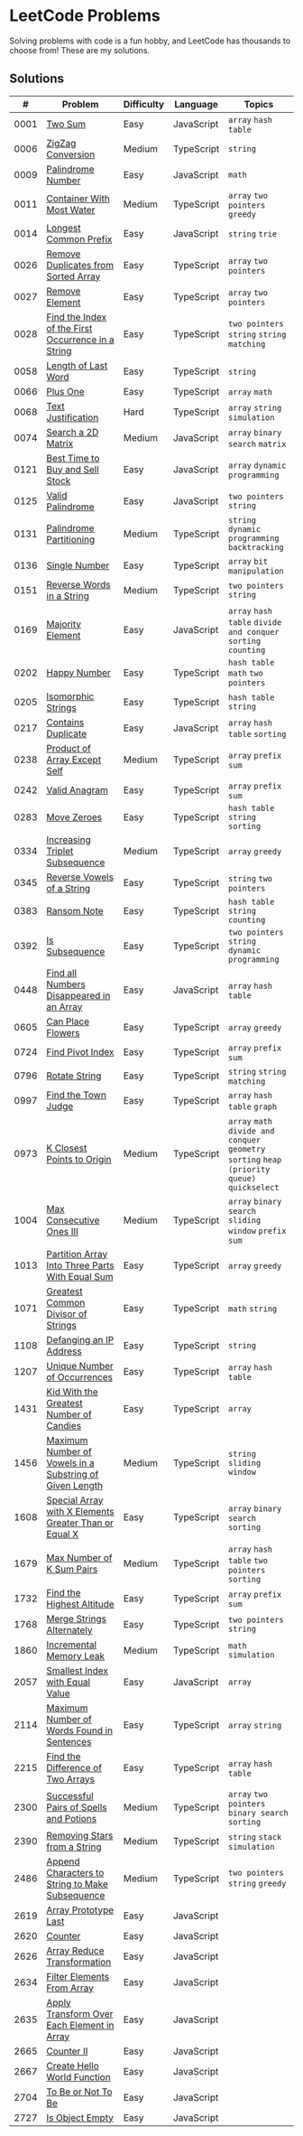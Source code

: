 # LeetCode Problems

Solving problems with code is a fun hobby, and LeetCode has thousands to choose from! These are my solutions.

## Solutions

| # | Problem | Difficulty | Language | Topics |
| - | ------- | ---------- | -------- | ------ |
| 0001 |[Two Sum](https://leetcode.com/problems/two-sum/) | Easy | JavaScript | `array` `hash table` |
| 0006 |[ZigZag Conversion](https://leetcode.com/problems/zigzag-conversion/) | Medium | TypeScript | `string` |
| 0009 | [Palindrome Number](https://leetcode.com/problems/palindrome-number/) | Easy | JavaScript | `math` |
| 0011 | [Container With Most Water](https://leetcode.com/problems/container-with-most-water/) | Medium | TypeScript | `array` `two pointers` `greedy` |
| 0014 | [Longest Common Prefix](https://leetcode.com/problems/longest-common-prefix/) | Easy | JavaScript | `string` `trie` |
| 0026 | [Remove Duplicates from Sorted Array](https://leetcode.com/problems/remove-duplicates-from-sorted-array/) | Easy | TypeScript | `array` `two pointers` |
| 0027 | [Remove Element](https://leetcode.com/problems/remove-element/) | Easy | TypeScript | `array` `two pointers` |
| 0028 | [Find the Index of the First Occurrence in a String](https://leetcode.com/problems/find-the-index-of-the-first-occurrence-in-a-string/) | Easy | TypeScript | `two pointers` `string` `string matching` |
| 0058 | [Length of Last Word](https://leetcode.com/problems/length-of-last-word/description/) | Easy | TypeScript | `string` |
| 0066 | [Plus One](https://leetcode.com/problems/plus-one/) | Easy | TypeScript | `array` `math` |
| 0068 | [Text Justification](https://leetcode.com/problems/text-justification/) | Hard | TypeScript | `array` `string` `simulation` |
| 0074 | [Search a 2D Matrix](https://leetcode.com/problems/search-a-2d-matrix/description/) | Medium | JavaScript | `array` `binary search` `matrix` |
| 0121 | [Best Time to Buy and Sell Stock](https://leetcode.com/problems/best-time-to-buy-and-sell-stock/) | Easy | JavaScript | `array` `dynamic programming` |
| 0125 | [Valid Palindrome](https://leetcode.com/problems/valid-palindrome/) | Easy | JavaScript | `two pointers` `string` |
| 0131 | [Palindrome Partitioning](https://leetcode.com/problems/palindrome-partitioning/) | Medium | TypeScript | `string` `dynamic programming` `backtracking` |
| 0136 | [Single Number](https://leetcode.com/problems/single-number/) | Easy | TypeScript | `array` `bit manipulation` |
| 0151 | [Reverse Words in a String](https://leetcode.com/problems/reverse-words-in-a-string/) | Medium | TypeScript | `two pointers` `string` |
| 0169 | [Majority Element](https://leetcode.com/problems/majority-element/) | Easy | JavaScript | `array` `hash table` `divide and conquer` `sorting` `counting` |
| 0202 | [Happy Number](https://leetcode.m/problems/happy-number/) | Easy | TypeScript | `hash table` `math` `two pointers` |
| 0205 | [Isomorphic Strings](https://leetcode.com/problems/isomorphic-strings/) | Easy | TypeScript | `hash table` `string` |
| 0217 | [Contains Duplicate](https://leetcode.com/problems/contains-duplicate/) | Easy | JavaScript | `array` `hash table` `sorting` |
| 0238 | [Product of Array Except Self](https://leetcode.com/problems/product-of-array-except-self/) | Medium | TypeScript | `array` `prefix sum` |
| 0242 | [Valid Anagram](https://leetcode.com/problems/valid-anagram/) | Easy | TypeScript | `array` `prefix sum` |
| 0283 | [Move Zeroes](https://leetcode.com/problems/move-zeroes/) | Easy | TypeScript | `hash table` `string` `sorting`|
| 0334 | [Increasing Triplet Subsequence](https://leetcode.com/problems/increasing-triplet-subsequence/) | Medium | TypeScript | `array` `greedy` |
| 0345 | [Reverse Vowels of a String](https://leetcode.com/problems/reverse-vowels-of-a-string/) | Easy | TypeScript | `string` `two pointers` |
| 0383 | [Ransom Note](https://leetcode.com/problems/ransom-note/) | Easy | TypeScript | `hash table` `string` `counting` |
| 0392 | [Is Subsequence](https://leetcode.com/problems/is-subsequence/) | Easy | TypeScript | `two pointers` `string` `dynamic programming` |
| 0448 | [Find all Numbers Disappeared in an Array](https://leetcode.com/problems/find-all-numbers-disappeared-in-an-array/) | Easy | JavaScript | `array` `hash table` |
| 0605 | [Can Place Flowers](https://leetcode.com/problems/can-place-flowers/) | Easy | TypeScript | `array` `greedy` |
| 0724 | [Find Pivot Index](https://leetcode.com/problems/find-pivot-index/) | Easy | TypeScript | `array` `prefix sum` |
| 0796 | [Rotate String](https://leetcode.com/problems/rotate-string/) | Easy | TypeScript | `string` `string matching` |
| 0997 | [Find the Town Judge](https://leetcode.com/problems/find-the-town-judge/) | Easy | TypeScript | `array` `hash table` `graph` |
| 0973 | [K Closest Points to Origin](https://leetcode.com/problems/k-closest-points-to-origin/) | Medium | TypeScript | `array` `math` `divide and conquer` `geometry` `sorting` `heap (priority queue)` `quickselect` |
| 1004 | [Max Consecutive Ones III](https://leetcode.com/problems/max-consecutive-ones-iii/) | Medium | TypeScript | `array` `binary search` `sliding window` `prefix sum` |
| 1013 | [Partition Array Into Three Parts With Equal Sum](https://leetcode.com/problems/partition-array-into-three-parts-with-equal-sum/) | Easy | TypeScript | `array` `greedy` |
| 1071 | [Greatest Common Divisor of Strings](https://leetcode.com/problems/greatest-common-divisor-of-strings/) | Easy | TypeScript | `math` `string` |
| 1108 | [Defanging an IP Address](https://leetcode.com/problems/defanging-an-ip-address/) | Easy | TypeScript | `string` |
| 1207 | [Unique Number of Occurrences](https://leetcode.com/problems/unique-number-of-occurrences/) | Easy | TypeScript | `array` `hash table` |
| 1431 | [Kid With the Greatest Number of Candies](https://leetcode.com/problems/kids-with-the-greatest-number-of-candies) | Easy | TypeScript | `array` |
| 1456 | [Maximum Number of Vowels in a Substring of Given Length](https://leetcode.com/problems/maximum-number-of-vowels-in-a-substring-of-given-length/) | Medium | TypeScript | `string` `sliding window` |
| 1608 | [Special Array with X Elements Greater Than or Equal X](https://leetcode.com/problems/special-array-with-x-elements-greater-than-or-equal-x/) | Easy | TypeScript | `array` `binary search` `sorting` |
| 1679 | [Max Number of K Sum Pairs](https://leetcode.com/problems/max-number-of-k-sum-pairs/) | Medium | TypeScript | `array` `hash table` `two pointers` `sorting` |
| 1732 | [Find the Highest Altitude](https://leetcode.com/problems/find-the-highest-altitude/) | Easy | TypeScript | `array` `prefix sum`|
| 1768 | [Merge Strings Alternately](https://leetcode.com/problems/merge-strings-alternately/) | Easy | TypeScript | `two pointers` `string`|
| 1860 | [Incremental Memory Leak](https://leetcode.com/problems/incremental-memory-leak/) | Medium | TypeScript | `math` `simulation`|
| 2057 | [Smallest Index with Equal Value](https://leetcode.com/problems/smallest-index-with-equal-value/) | Easy | JavaScript | `array` |
| 2114 | [Maximum Number of Words Found in Sentences](https://leetcode.com/problems/maximum-number-of-words-found-in-sentences/) | Easy | TypeScript | `array` `string` |
| 2215 | [Find the Difference of Two Arrays](https://leetcode.com/problems/find-the-difference-of-two-arrays/) | Easy | TypeScript | `array` `hash table` |
| 2300 | [Successful Pairs of Spells and Potions](https://leetcode.com/problems/successful-pairs-of-spells-and-potions/s) | Medium | TypeScript | `array` `two pointers` `binary search` `sorting` |
| 2390 | [Removing Stars from a String](https://leetcode.com/problems/removing-stars-from-a-string/) | Medium | TypeScript | `string` `stack` `simulation` |
| 2486 | [Append Characters to String to Make Subsequence](https://leetcode.com/problems/append-characters-to-string-to-make-subsequence/) | Medium | TypeScript | `two pointers` `string` `greedy` |
| 2619 | [Array Prototype Last](https://leetcode.com/problems/array-prototype-last/) | Easy | JavaScript ||
| 2620 | [Counter](https://leetcode.com/problems/counter/) | Easy | JavaScript ||
| 2626 | [Array Reduce Transformation](https://leetcode.com/problems/array-reduce-transformation/) | Easy | JavaScript ||
| 2634 | [Filter Elements From Array](https://leetcode.com/problems/filter-elements-from-array/) | Easy | JavaScript ||
| 2635 | [Apply Transform Over Each Element in Array](https://leetcode.com/problems/apply-transform-over-each-element-in-array/) | Easy | JavaScript |
| 2665 | [Counter II](https://leetcode.com/problems/counter-ii/) | Easy | JavaScript ||
| 2667 | [Create Hello World Function](https://leetcode.com/problems/create-hello-world-function/) | Easy | JavaScript | |
| 2704 | [To Be or Not To Be](https://leetcode.com/problems/to-be-or-not-to-be/) | Easy | JavaScript ||
| 2727 | [Is Object Empty](https://leetcode.com/problems/is-object-empty/) | Easy | JavaScript ||
